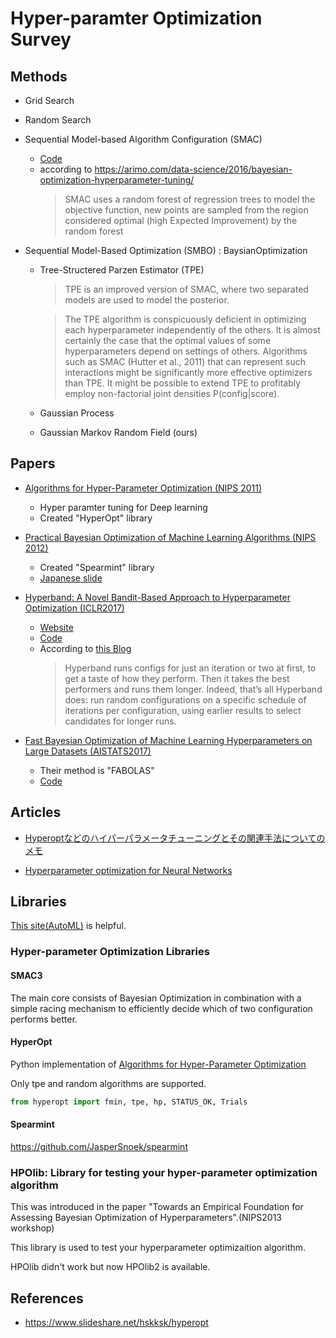 # Hyper-paramter Optimization Survey

## Methods
- Grid Search 
- Random Search
- Sequential Model-based Algorithm Configuration (SMAC)
    - [Code](http://www.cs.ubc.ca/labs/beta/Projects/SMAC/#software)
    - according to  https://arimo.com/data-science/2016/bayesian-optimization-hyperparameter-tuning/
        > SMAC  uses a random forest of regression trees to model the objective function, new points are sampled from the region considered optimal (high Expected Improvement) by the random forest
        
    
     
- Sequential Model-Based Optimization (SMBO) : BaysianOptimization
    - Tree-Structered Parzen Estimator (TPE)
        > TPE is an improved version of SMAC, where two separated models are used to model the posterior. 
        
        > The TPE algorithm is conspicuously deficient in optimizing each hyperparameter independently of the others. 
        It is almost certainly the case that the optimal values of some hyperparameters depend on settings of others. 
        Algorithms such as SMAC (Hutter et al., 2011) that can represent such interactions might be significantly more effective optimizers than TPE. 
        It might be possible to extend TPE to profitably employ non-factorial joint densities P(config|score).
    
    - Gaussian Process
    - Gaussian Markov Random Field (ours)
 



## Papers
- [Algorithms for Hyper-Parameter Optimization (NIPS 2011)](http://papers.nips.cc/paper/4443-algorithms-for-hyper-parameter-optimization.pdf)
    - Hyper paramter tuning for Deep learning 
    - Created "HyperOpt" library
    
- [Practical Bayesian Optimization of Machine Learning Algorithms (NIPS 2012)](https://papers.nips.cc/paper/4522-practical-bayesian-optimization-of-machine-learning-algorithms.pdf)
    - Created "Spearmint" library
    - [Japanese slide](https://www.slideshare.net/utotch/practical-bayesian-optimization-of-machine-learning-algorithmsnips2012-24645254)


- [Hyperband: A Novel Bandit-Based Approach to Hyperparameter Optimization (ICLR2017)](https://openreview.net/pdf?id=ry18Ww5ee)
    - [Website](https://people.eecs.berkeley.edu/~kjamieson/hyperband.html)
    - [Code](https://github.com/zygmuntz/hyperband)
    - According to [this Blog](http://fastml.com/tuning-hyperparams-fast-with-hyperband/)
        >  Hyperband runs configs for just an iteration or two at first, to get a taste of how they perform. Then it takes the best performers and runs them longer. Indeed, that’s all Hyperband does: run random configurations on a specific schedule of iterations per configuration, using earlier results to select candidates for longer runs.
    
- [Fast Bayesian Optimization of Machine Learning Hyperparameters on Large Datasets (AISTATS2017)](http://proceedings.mlr.press/v54/klein17a/klein17a.pdf)
    - Their method is "FABOLAS"
    - [Code](https://github.com/automl/RoBO/blob/master/robo/fmin/fabolas.py)

## Articles
- [Hyperoptなどのハイパーパラメータチューニングとその関連手法についてのメモ](http://paper.hatenadiary.jp/entry/2017/06/07/151158)
    
- [Hyperparameter optimization for Neural Networks](http://neupy.com/2016/12/17/hyperparameter_optimization_for_neural_networks.html)


## Libraries

[This site(AutoML)](http://www.ml4aad.org/automl/) is helpful.

### Hyper-parameter Optimization Libraries

#### SMAC3
The main core consists of Bayesian Optimization in combination with a simple racing mechanism to efficiently decide which of two configuration performs better.

#### HyperOpt
Python implementation of [Algorithms for Hyper-Parameter Optimization](http://papers.nips.cc/paper/4443-algorithms-for-hyper-parameter-optimization.pdf)

Only tpe and random algorithms are supported.

```python
from hyperopt import fmin, tpe, hp, STATUS_OK, Trials

```
#### Spearmint 
https://github.com/JasperSnoek/spearmint

### HPOlib: Library for testing your hyper-parameter optimization algorithm
This was introduced in the paper "Towards an Empirical Foundation for Assessing Bayesian Optimization of Hyperparameters".(NIPS2013 workshop) 

This library is used to test your hyperparameter optimizaition algorithm.

HPOlib didn't work but now HPOlib2 is available.


## References
- https://www.slideshare.net/hskksk/hyperopt
